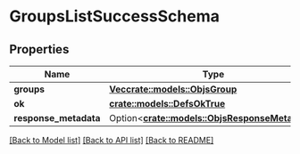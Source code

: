 # GroupsListSuccessSchema

## Properties

Name | Type | Description | Notes
------------ | ------------- | ------------- | -------------
**groups** | [**Vec<crate::models::ObjsGroup>**](objs_group.md) |  | 
**ok** | [**crate::models::DefsOkTrue**](defs_ok_true.md) |  | 
**response_metadata** | Option<[**crate::models::ObjsResponseMetadata**](objs_response_metadata.md)> |  | [optional]

[[Back to Model list]](../README.md#documentation-for-models) [[Back to API list]](../README.md#documentation-for-api-endpoints) [[Back to README]](../README.md)


